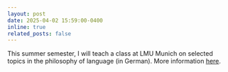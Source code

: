```yaml
---
layout: post
date: 2025-04-02 15:59:00-0400
inline: true
related_posts: false
---
```


This summer semester, I will teach a class at LMU Munich on selected topics in the philosophy of
language (in German). More information <a href="/teaching">here</a>.

